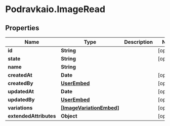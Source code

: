 # Podravkaio.ImageRead

## Properties
Name | Type | Description | Notes
------------ | ------------- | ------------- | -------------
**id** | **String** |  | [optional] 
**state** | **String** |  | [optional] 
**name** | **String** |  | 
**createdAt** | **Date** |  | [optional] 
**createdBy** | [**UserEmbed**](UserEmbed.md) |  | [optional] 
**updatedAt** | **Date** |  | [optional] 
**updatedBy** | [**UserEmbed**](UserEmbed.md) |  | [optional] 
**variations** | [**[ImageVariationEmbed]**](ImageVariationEmbed.md) |  | [optional] 
**extendedAttributes** | **Object** |  | [optional] 


